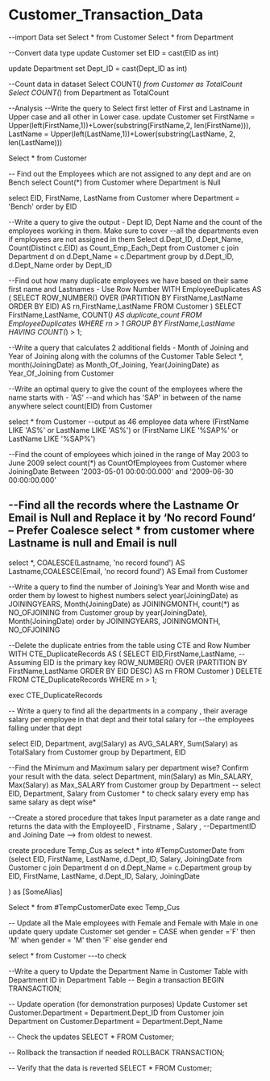 # Customer_Transaction_Data

--import Data set
Select * from Customer
Select * from Department

--Convert data type
update Customer 
set EID = cast(EID as int)

update Department 
set Dept_ID = cast(Dept_ID as int)

--Count data in dataset
Select COUNT(*) from Customer as TotalCount
Select COUNT(*) from Department as TotalCount

--Analysis
--Write the query to Select first letter of First and Lastname in Upper case and all other in Lower case.
update Customer
set FirstName = Upper(left(FirstName,1))+Lower(substring(FirstName,2, len(FirstName))),
    LastName = Upper(left(LastName,1))+Lower(substring(LastName, 2, len(LastName)))  

Select * from Customer 


-- Find out the Employees which are not assigned to any dept and are on Bench
select Count(*) from Customer
where Department is Null           

select EID, FirstName, LastName from Customer 
where Department = 'Bench' 
order by EID

--Write a query to give the output - Dept ID, Dept Name and the count of the employees working in them. Make sure to cover 
--all the departments even if employees are not assigned in them 
Select d.Dept_ID, d.Dept_Name, Count(Distinct c.EID) as Count_Emp_Each_Dept from Customer c
join Department d
on d.Dept_Name = c.Department
group by d.Dept_ID, d.Dept_Name
order by Dept_ID 

--Find out how many duplicate employees we have based on their same first name and Lastnames - Use Row Number 
WITH EmployeeDuplicates AS (
    SELECT ROW_NUMBER() OVER (PARTITION BY FirstName,LastName ORDER BY EID) AS rn,FirstName,LastName
    FROM Customer
)
SELECT FirstName,LastName, COUNT(*) AS duplicate_count
FROM EmployeeDuplicates
WHERE 
    rn > 1
GROUP BY FirstName,LastName
HAVING COUNT(*) > 1;

--Write a query that calculates 2 additional fields - Month of Joining and Year of Joining along with the columns of the Customer Table
Select *, month(JoiningDate) as Month_Of_Joining, Year(JoiningDate) as Year_Of_Joining from Customer

--Write an optimal query to give the count of the employees where the name starts with - 'AS' 
--and which has 'SAP' in between of the name anywhere
select  count(EID) from Customer

select * from Customer                          --output as 46 employee data
where (FirstName LIKE 'AS%' or LastName LIKE 'AS%')
    or (FirstName LIKE '%SAP%' or LastName LIKE '%SAP%') 
	
--Find the count of employees which joined in the range of May 2003 to June 2009
select count(*) as CountOfEmployees from Customer
where JoiningDate Between '2003-05-01 00:00:00.000' and '2009-06-30 00:00:00.000'

--Find all the records where the Lastname Or Email is Null and Replace it by ‘No record Found’ – Prefer Coalesce
select * from customer
where Lastname is null and Email is null
------
select *, COALESCE(Lastname, 'no record found') AS Lastname,COALESCE(Email, 'no record found') AS Email
from Customer

--Write a query to find the number of Joining’s Year and Month wise and order them by lowest to highest numbers 
select year(JoiningDate) as JOININGYEARS, Month(JoiningDate) as JOININGMONTH, count(*) as NO_OFJOINING
from Customer
group by year(JoiningDate), Month(JoiningDate) 
order by JOININGYEARS, JOININGMONTH, NO_OFJOINING

--Delete the duplicate entries from the table using CTE and Row Number 
WITH CTE_DuplicateRecords AS (
    SELECT 
        EID,FirstName,LastName, -- Assuming EID is the primary key
        ROW_NUMBER() OVER (PARTITION BY FirstName,LastName ORDER BY EID DESC) AS rn
    FROM Customer
)
DELETE FROM CTE_DuplicateRecords
WHERE rn > 1;

exec CTE_DuplicateRecords 

-- Write a query to find all the departments in a company , their average salary per employee in that dept and their total salary for 
--the employees falling under that dept

select  EID, Department,  avg(Salary) as AVG_SALARY, Sum(Salary)  as TotalSalary
from Customer
group by Department, EID

--Find the Minimum and Maximum salary per department wise? Confirm your result with the data.
select   Department, min(Salary) as Min_SALARY, Max(Salary) as Max_SALARY
from Customer
group by Department
-- select EID, Department, Salary from Customer       * to check salary every emp has same salary as dept wise*

--Create a stored procedure that takes Input parameter as a date range and returns the data with the EmployeeID , Firstname , Salary ,
--DepartmentID and Joining Date --> from oldest to newest.

create procedure Temp_Cus 
as
select * into #TempCustomerDate
from (select EID, FirstName, LastName, d.Dept_ID, Salary, JoiningDate
from Customer c
join Department d
on d.Dept_Name = c.Department
group by EID, FirstName, LastName, d.Dept_ID, Salary, JoiningDate

) as [SomeAlias]	 

Select * from #TempCustomerDate
exec Temp_Cus

-- Update all the Male employees with Female and Female with Male in one update query
update Customer
set gender = CASE 
when gender ='F' then 'M'
when gender = 'M' then 'F'
else gender
end

select * from Customer ---to check

--Write a query to Update the Department Name in Customer Table with Department ID in Department Table
-- Begin a transaction
BEGIN TRANSACTION;

-- Update operation (for demonstration purposes)
Update Customer 
set Customer.Department = Department.Dept_ID
from Customer
join Department on Customer.Department = Department.Dept_Name

-- Check the updates
SELECT * FROM Customer;

-- Rollback the transaction if needed
ROLLBACK TRANSACTION;

-- Verify that the data is reverted
SELECT * FROM Customer;
